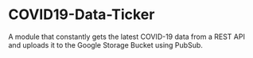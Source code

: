 # COVID19-Data-Ticker
A module that constantly gets the latest COVID-19 data from a REST API and uploads it to the Google Storage Bucket using PubSub.
